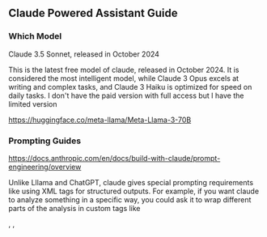 ## Claude Powered Assistant Guide

### Which Model

Claude 3.5 Sonnet, released in October 2024

This is the latest free model of claude, released in October 2024. It is considered the most intelligent model, while Claude 3 Opus excels at writing and complex tasks, and Claude 3 Haiku is optimized for speed on daily tasks.
I don't have the paid version with full access but I have the limited version

https://huggingface.co/meta-llama/Meta-Llama-3-70B

### Prompting Guides

https://docs.anthropic.com/en/docs/build-with-claude/prompt-engineering/overview

Unlike Lllama and ChatGPT, claude gives special prompting requirements like using XML tags for structured outputs. For example, if you want claude to analyze something in a specific way, you could ask it to wrap different parts of the analysis in custom tags like <summary>, <analysis>, <recommendations>